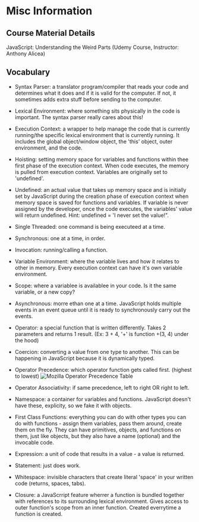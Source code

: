 # Misc Information

## Course Material Details

JavaScript: Understanding the Weird Parts (Udemy Course, Instructor: Anthony Alicea)  

## Vocabulary

* Syntax Parser: a translator program/compiler that reads your code and determines what it does and if it is valid for the computer. If not, it sometimes adds extra stuff before sending to the computer.

* Lexical Environment: where something sits physically in the code is important. The syntax parser really cares about this!

* Execution Context: a wrapper to help manage the code that is currently running/the specific lexical environment that is currently running. It includes the global object/window object, the 'this' object, outer environment, and the code.

* Hoisting: setting memory space for variables and functions within thee first phase of the execution context. When code executes, the memory is pulled from execution context. Variables are originally set to 'undefined'.

* Undefined: an actual value that takes up memory space and is initially set by JavaScript during the creation phase of execution context when memory space is saved for functions and variables. If variable is never assigned by the developer, once the code executes, the variables' value will return undefined. Hint: undefined = 'I never set the value!".

* Single Threaded: one command is being executeed at a time.

* Synchronous: one at a time, in order.

* Invocation: running/calling a function.

* Variable Environment: where the variable lives and how it relates to other in memory. Every execution context can have it's own variable environment.

* Scope: where a variablee is availablee in your code. Is it the same variable, or a new copy?

* Asynchronous: morre ethan one at a time. JavaScript holds multiple events in an event queue until it is ready to synchronously carry out the events.

* Operator: a special function that is written differently. Takes 2 parameters and returns 1 result. (Ex: 3 + 4, '+' is function +(3, 4) under the hood)

* Coercion: converting a value from one type to another. This can be happening in JavaScript because it is dynamically typed.

* Operator Precedence: which operator function gets called first. (highest to lowest) ![Mozilla Operator Precedence Table](https://developer.mozilla.org/en-US/docs/Web/JavaScript/Reference/Operators/Operator_Precedence)

* Operator Associativity: if same precedence, left to right OR right to left.

* Namespace: a container for variables and functions. JavaScript doesn't have these, explicity, so we fake it with objects.

* First Class Functions: everything you can do with other types you can do with functions - assign them variables, pass them around, create them on the fly. They can have primitives, objects, and functions on them, just like objects, but they also have a name (optional) and the invocable code.

* Expression: a unit of code that results in a value - a value is returned.

* Statement: just does work.

* Whitespace: invisible characters that create literal 'space' in your written code (returns, spaces, tabs).

* Closure: a JavaScrript feature wherrer a function is bundled together with references to its surrounding lexical environment. Gives access to outer function's scope from an inner function. Created everrytime a function is created.
